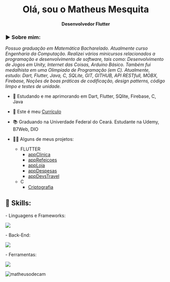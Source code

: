 <h1 align="center">Olá, sou o Matheus Mesquita</h1>
<h4 align="center">Desenvolvedor Flutter</h4>

<h3 align="left">▶️ Sobre mim:</h3>
<p><i>Possuo graduação em Matemática Bacharelado. Atualmente curso Engenharia da Computação. Realizei vários minicursos relacionados a programação e desenvolvimento de software, tais como: Desenvolvimento de Jogos em Unity, Internet das Coisas, Arduino Básico. Também fui medalhista em uma Olimpíada de Programação (em C). Atualmente, estudo: Dart, Flutter, Java, C, SQLite, GIT, GITHUB, API RESTfull, MOBX, Firebase, Noções de boas práticas de codificação, design patterns, código limpo e testes de unidade.</i></p>

- 🌱 Estudando e me aprimorando em Dart, Flutter, SQlite, Firebase, C, Java 
- 📑 Este é meu [Currículo](https://github.com/matheusodecam/Curriculo/blob/main/README.md)
- 📚 Graduando na Univerdade Federal do Ceará. Estudante na Udemy, B7Web, DIO 

- 👨‍💻 Alguns de meus projetos: 
  - FLUTTER
    - [appClinica](https://github.com/matheusodecam/Portfolio_Project1)
    - [appRefeicoes](https://github.com/matheusodecam/appRefeicoes.git)
    - [appLoja](https://github.com/matheusodecam/appLoja.git)
    - [appDespesas](https://github.com/matheusodecam/appDespesas.git)
    - [appDevsTravel](https://github.com/matheusodecam/devstravel)
  - C
    - [Criptografia](https://github.com/matheusodecam/TrabalhoCriptografia/tree/master)

<h2 align="left">🔰 Skills:</h2>
<p align="left">
  - Linguagens e Frameworks:
  <p align="left">
  <a href="https://skillicons.dev">
    <img src="https://skillicons.dev/icons?i=flutter,dart,java,c" />
  </a>
</p>
<p align="left">
  - Back-End:
  <p align="left">
  <a href="https://skillicons.dev">
    <img src="https://skillicons.dev/icons?i=sqlite,firebase" />
  </a>
</p>
  - Ferramentas:
<p align="left">
  <p align="left">
  <a href="https://skillicons.dev">
    <img src="https://skillicons.dev/icons?i=git,github" />
  </a>
</p>



<p align="left"> <img src="https://komarev.com/ghpvc/?username=matheusodecam&label=Profile%20views&color=0e75b6&style=flat" alt="matheusodecam" /> </p>
